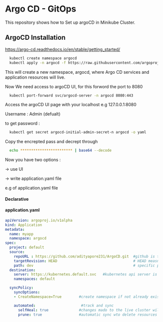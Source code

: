 
# Argo CD - GitOps

This repository shows how to Set up argoCD in Minikube Cluster.



## ArgoCD Installation

https://argo-cd.readthedocs.io/en/stable/getting_started/

```bash
  kubectl create namespace argocd
  kubectl apply -n argocd -f https://raw.githubusercontent.com/argoproj/argo-cd/stable/manifests/install.yaml

```
This will create a new namespace, argocd, where Argo CD services and application resources will live.

Now We need access to argoCD UI, for this forword the port to 8080
```bash
  kubectl port-forward svc/argocd-server -n argocd 8080:443

```
Access the argoCD UI page with your localhost e.g 127.0.0.1:8080

Username : Admin (defualt)

to get password :
```bash
  kubectl get secret argocd-initial-admin-secret-n argocd -o yaml
```
Copy the encrepted pass and decrept through 
```bash
  echo ************************ | base64 --decode
```
Now you have two options :

-> use UI 

-> write application.yaml file

e.g of application.yaml file




#### Declarative
#### application.yaml

```yaml
apiVersion: argoproj.io/v1alpha
kind: Application
metadata:
  name: myapp
  namespace: argocd
spec: 
  project: default
  source:
    repoURL : https://github.com/adityapore231/ArgoCD.git  #github is the source
    targetRevision: HEAD                                   # HEAD measn last commit to repo
    path: dev                                              # specific path to sync
  destination:
    server: https://kubernetes.default.svc   #kubernetes api server is the destination
    namespaces: default

  syncPolicy:
    syncOptions:
    - CreateNamespace=True        #create namespace if not already exists

    automated:                     #track and sync
      selfHeal: true              #changes mado to the live cluster will trigger automated sync (default is false)
      prune: true                 #automatic sync wto delete resources                  

```

